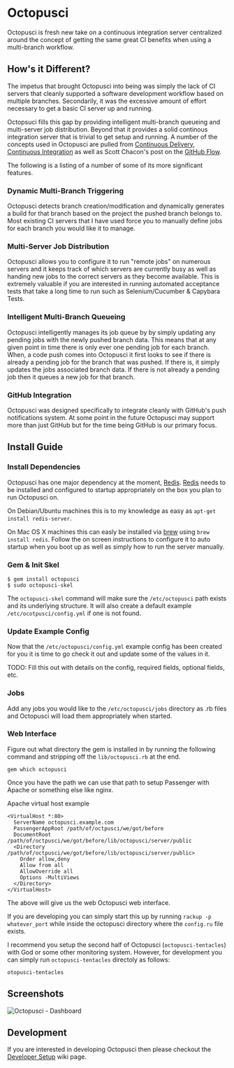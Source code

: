 Octopusci
=========

Octopusci is fresh new take on a continuous integration server centralized
around the concept of getting the same great CI benefits when using a
multi-branch workflow.

How's it Different?
-------------------

The impetus that brought Octopusci into being was simply the lack of CI servers
that cleanly supported a software development workflow based on multiple
branches. Secondarily, it was the excessive amount of effort necessary to get a
basic CI server up and running.

Octopsuci fills this gap by providing intelligent multi-branch queueing
and multi-server job distribution. Beyond that it provides a
solid continous integration server that is trivial to get setup and running. A number
of the concepts used in Octopusci are pulled from
[Continuous Delivery](http://continuousdelivery.com/),
[Continuous Integration](http://martinfowler.com/articles/continuousIntegration.html)
as well as Scott Chacon's post on the 
[GitHub Flow](http://scottchacon.com/2011/08/31/github-flow.html).

The following is a listing of a number of some of its more significant features.

### Dynamic Multi-Branch Triggering

Octopusci detects branch creation/modification and dynamically generates a build for
that branch based on the project the pushed branch belongs to. Most existing CI servers
that I have used force you to manually define jobs for each branch you would like it to
manage.

### Multi-Server Job Distribution

Octopusci allows you to configure it to run "remote jobs" on numerous servers and it
keeps track of which servers are currently busy as well as handing new jobs to the
correct servers as they become available. This is extremely valuable if you are
interested in running automated acceptance tests that take a long time to run such
as Selenium/Cucumber & Capybara Tests.

### Intelligent Multi-Branch Queueing

Octopusci intelligently manages its job queue by by simply updating any pending jobs with
the newly pushed branch data. This means that at any given point in time there is only
ever one pending job for each branch. When, a code push comes into Octopusci it
first looks to see if there is already a pending job for the branch that was pushed. If
there is, it simply updates the jobs associated branch data. If there is not already a
pending job then it queues a new job for that branch.

### GitHub Integration ###

Octopusci was designed specifically to integrate cleanly with GitHub's push notifications
system. At some point in the future Octopusci may support more than just GitHub but for
the time being GitHub is our primary focus.

Install Guide
-------------

### Install Dependencies ###

Octopusci has one major dependency at the moment, [Redis](http://redis.io/).
[Redis](http://redis.io/) needs to be installed and configured to startup appropriately
on the box you plan to run Octopusci on.

On Debian/Ubuntu machines this is to my knowledge as easy as `apt-get install redis-server`.

On Mac OS X machines this can easly be installed via [brew](http://mxcl.github.com/homebrew/)
using `brew install redis`. Follow the on screen instructions to configure it to auto
startup when you boot up as well as simply how to run the server manually.

### Gem & Init Skel ###

    $ gem install octopusci
    $ sudo octopusci-skel

The `octopusci-skel` command will make sure the `/etc/octopusci` path exists and its
underlying structure. It will also create a default example `/etc/ocotpusci/config.yml`
if one is not found.

### Update Example Config ###

Now that the `/etc/octopusci/config.yml` example config has been created for you it is
time to go check it out and update some of the values in it.

TODO: Fill this out with details on the config, required fields, optional fields, etc.

### Jobs ###

Add any jobs you would like to the `/etc/octopusci/jobs` directory as .rb files
and Octopusci will load them appropriately when started.

### Web Interface ###

Figure out what directory the gem is installed in by running the following
command and stripping off the `lib/octopusci.rb` at the end.

    gem which octopusci

Once you have the path we can use that path to setup Passenger with Apache
or something else like nginx.

Apache virtual host example

    <VirtualHost *:80>
      ServerName octopusci.example.com
      PassengerAppRoot /path/of/octpusci/we/got/before
      DocumentRoot /path/of/octpusci/we/got/before/lib/octopusci/server/public
      <Directory /path/of/octpusci/we/got/before/lib/octopusci/server/public>
        Order allow,deny
        Allow from all
        AllowOverride all
        Options -MultiViews
      </Directory>
    </VirtualHost>

The above will give us the web Octopusci web interface.

If you are developing you can simply start this up by running
`rackup -p whatever_port` while inside the octopusci directory where the
`config.ru` file exists.

I recommend you setup the second half of Octopusci (`octopusci-tentacles`) with
God or some other monitoring system. However, for development you can simply
run `octopusci-tentacles` directoly as follows:

    otopusci-tentacles

Screenshots
-----------

![Octopusci - Dashboard](https://img.skitch.com/20111005-tfxgw59mec5msnfu3pd6is3btf.jpg)

Development
-----------

If you are interested in developing Octopusci then please checkout the [Developer Setup](http://github.com/cyphactor/octopusci/wiki/Developer-Setup) wiki page.
